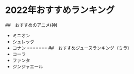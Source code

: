 # 2022年おすすめランキング


##　おすすめのアニメ(神)

- ミニオン
- シュレック
- コナン
=======
##　おすすめジュースランキング（ミラ）
- コーラ
- ファンタ
- ジンジャエール


